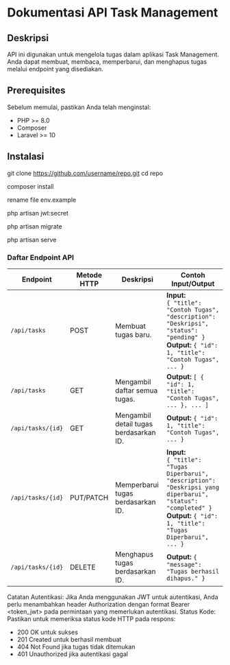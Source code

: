 # Dokumentasi API Task Management

## Deskripsi
API ini digunakan untuk mengelola tugas dalam aplikasi Task Management. Anda dapat membuat, membaca, memperbarui, dan menghapus tugas melalui endpoint yang disediakan.

## Prerequisites
Sebelum memulai, pastikan Anda telah menginstal:
- PHP >= 8.0
- Composer
- Laravel >= 10

## Instalasi

git clone https://github.com/username/repo.git
cd repo

composer install

rename file env.example

php artisan jwt:secret

php artisan migrate

php artisan serve

### Daftar Endpoint API

| Endpoint             | Metode HTTP | Deskripsi                                  | Contoh Input/Output                                                                                                                                          |
|----------------------|-------------|--------------------------------------------|----------------------------------------------------------------------------------------------------------------------------------------------------------------|
| `/api/tasks`        | POST        | Membuat tugas baru.                       | **Input:**<br> `{ "title": "Contoh Tugas", "description": "Deskripsi", "status": "pending" }`<br> **Output:** `{ "id": 1, "title": "Contoh Tugas", ... }`   |
| `/api/tasks`        | GET         | Mengambil daftar semua tugas.             | **Output:** `[ { "id": 1, "title": "Contoh Tugas", ... }, ... ]`                                                                                         |
| `/api/tasks/{id}`   | GET         | Mengambil detail tugas berdasarkan ID.     | **Output:** `{ "id": 1, "title": "Contoh Tugas", ... }`                                                                                                     |
| `/api/tasks/{id}`   | PUT/PATCH   | Memperbarui tugas berdasarkan ID.          | **Input:**<br> `{ "title": "Tugas Diperbarui", "description": "Deskripsi yang diperbarui", "status": "completed" }`<br> **Output:** `{ "id": 1, "title": "Tugas Diperbarui", ... }` |
| `/api/tasks/{id}`   | DELETE      | Menghapus tugas berdasarkan ID.            | **Output:** `{ "message": "Tugas berhasil dihapus." }`                                                                                                      |


Catatan
Autentikasi: Jika Anda menggunakan JWT untuk autentikasi, Anda perlu menambahkan header Authorization dengan format Bearer <token_jwt> pada permintaan yang memerlukan autentikasi.
Status Kode: Pastikan untuk memeriksa status kode HTTP pada respons:
- 200 OK untuk sukses
- 201 Created untuk berhasil membuat
- 404 Not Found jika tugas tidak ditemukan
- 401 Unauthorized jika autentikasi gagal
